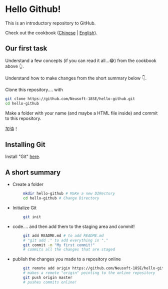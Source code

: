 # Hello Github!

This is an introductory repository to GitHub.

Check out the cookbook ([Chinese](https://git-scm.com/book/zh/v2) | [English](https://git-scm.com/book/en/)).



## Our first task

Understand a few concepts (if you can read it all...😂) from the cookbook above 👆.

Understand how to make changes from the short summary below 👇.



Clone this repository.... with

```bash
git clone https://github.com/Neusoft-18SE/hello-github.git
cd hello-github
```

Make a folder with your name (and maybe a HTML file inside) and commit to this repository.

加油！



## Installing Git

Install "Git" [here](https://git-scm.com/downloads).



## A short summary

- Create a folder

```bash
		mkdir hello-github # MaKe a new DIRectory
		cd hello-github # Change Directory
```

- Initialize Git

```bash
		git init
```

- code.... and then add them to the staging area and commit!

```bash
		git add README.md # to add README.md
		# "git add ." to add everything in "."
		git commit -m "My first commit!"
		# commits all the changes that are staged
```

- publish the changes you made to a repository online

```bash
		git remote add origin https://github.com/Neusoft-18SE/hello-github.git
		# makes a remote "origin" pointing to the online repository
		git push origin master
		# pushes commits online!
```